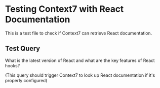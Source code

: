 # Testing Context7 with React Documentation

This is a test file to check if Context7 can retrieve React documentation.

## Test Query

What is the latest version of React and what are the key features of React hooks?

(This query should trigger Context7 to look up React documentation if it's properly configured)
